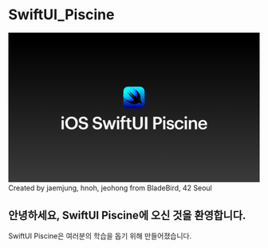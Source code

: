 # SwiftUI_Piscine
![intro](./img/intro.png)
Created by jaemjung, hnoh, jeohong from BladeBird, 42 Seoul
## 안녕하세요, SwiftUI Piscine에 오신 것을 환영합니다.
SwiftUI Piscine은 여러분의 학습을 돕기 위해 만들어졌습니다.
